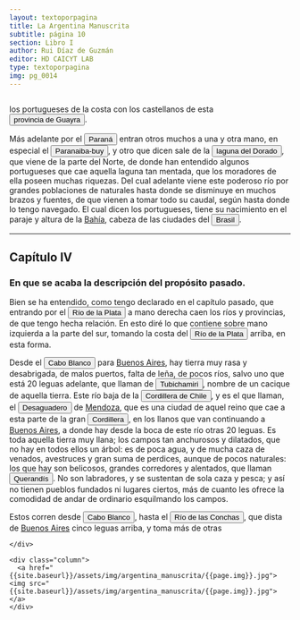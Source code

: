 ```yaml
---
layout: textoporpagina
title: La Argentina Manuscrita
subtitle: página 10
section: Libro I
author: Rui Díaz de Guzmán
editor: HD CAICYT LAB
type: textoporpagina
img: pg_0014
---
```


<div class="row">
    <div class="column">

<p>los portugueses de la costa con los castellanos de esta <a href="https://recogito.pelagios.org/document/wzqxhk0h3vpikm/part/1/edit#2318fc5e-7ee6-47a0-92ea-84c209e3a666" target="_blank"><button class="balloon" data-balloon-pos="up" data-balloon-length="large" data-balloon="Amplia región comprendida dentro de la Gobernación del Río de la Plata y el océano Atlántico, en el actual territorio brasileño. Fue colonizada desde Asunción del Paraguay, pero las constantes incursiones de los bandeirantes portugueses frenaron su expansión.">provincia de Guayra</button></a>.</p> <p>Más adelante por el <a href="https://recogito.pelagios.org/document/wzqxhk0h3vpikm/part/1/edit#56aabc89-f90d-4253-ac38-80dc23eabcdb" target="_blank"><button class="balloon" data-balloon-pos="up" data-balloon-length="large" data-balloon="Refiere al río Paraná.">Paraná</button></a> entran otros muchos a una y otra mano, en especial el <button class="balloon" data-balloon-pos="up" data-balloon-length="large" data-balloon="Refiere al río Paranaíba, confluyen con el río Grande para formar el río Paraná.">Paranaiba-buy</button>, y otro que dicen sale de la <button class="balloon" data-balloon-pos="up" data-balloon-length="large" data-balloon="La leyenda de esta mítica laguna, en la que un poderoso rey se bañaba en aguas con polvo de oro de las que emergía dorado, es uno de los ejemplos más conocidos de la hibridación de creencias tupí-guaraníes y las expectativas desarrolladas por los conquistadores portugueses y españoles respecto de la riqueza metalífera que podría hallarse en América del Sur.">laguna del Dorado</button>, que viene de la parte del Norte, de donde han entendido algunos portugueses que cae aquella laguna tan mentada, que los moradores de ella poseen muchas riquezas. Del cual adelante viene este poderoso río por grandes poblaciones de naturales hasta donde se disminuye en muchos brazos y fuentes, de que vienen a tomar todo su caudal, según hasta donde lo tengo navegado. El cual dicen los portugueses, tiene su nacimiento en el paraje y altura de la <a href="https://recogito.pelagios.org/document/wzqxhk0h3vpikm/part/1/edit#33fe3cdd-e97e-431e-80bc-9c95119483b0" target="_blank">Bahía</a>, cabeza de las ciudades del <a href="https://recogito.pelagios.org/document/wzqxhk0h3vpikm/part/1/edit#9585b022-47ff-47be-9be6-d370340f2d5e" target="_blank"><button class="balloon" data-balloon-pos="up" data-balloon-length="large" data-balloon="La costa de lo que hoy es territorio brasileño fue el primer punto al que llegaron los europeos en América del Sur. La primera expedición que exploró la región fue un desprendimiento de la flota portuguesa que Vasco da Gama (1460-1524) llevaba hacia Oriente. Las naves dirigidas por Pedro Álvarez de Cabral (1467-1520) se alejaron excesivamente de la costa de África y terminaron en el extremo sur de actual territorio del Estado de Bahía, en que el permanecieron entre abril y mayo del año 1500.">Brasil</button></a>.</p>

<hr>

<h2>Capítulo IV</h2>

<h3>En que se acaba la descripción del propósito pasado.</h3>


<p>Bien se ha entendido, como tengo declarado en el capítulo pasado, que entrando por el <a href="https://recogito.pelagios.org/document/wzqxhk0h3vpikm/part/1/edit#34e98add-7dcf-47b0-aa39-f2f00279f980" target="_blank"><button class="balloon" data-balloon-pos="up" data-balloon-length="large" data-balloon="Refiere al río de la Plata.">Río de la Plata</button></a> a mano derecha caen los ríos y provincias, de que tengo hecha relación. En esto diré lo que contiene sobre mano izquierda a la parte del sur, tomando la costa del <a href="https://recogito.pelagios.org/document/wzqxhk0h3vpikm/part/1/edit#ad10c673-b813-4af4-a9f1-55e147948190" target="_blank"><button class="balloon" data-balloon-pos="up" data-balloon-length="large" data-balloon="Refiere al río de la Plata.">Río de la Plata</button></a> arriba, en esta forma.</p> <p>Desde el <button class="balloon" data-balloon-pos="up" data-balloon-length="large" data-balloon="Se denominaba Cabo Blanco a una punta que se halla en la entrada sur del Río de la Plata, Punta Piedras. Actualmente refiere a Cabo San Antonio. http://www.geonames.org/3430406/punta-rasa.html">Cabo Blanco</button> para <a href="https://recogito.pelagios.org/document/wzqxhk0h3vpikm/part/1/edit#1cf7efd0-5539-4ddb-957c-5acfc56ba7f8" target="_blank">Buenos Aires</a>, hay tierra muy rasa y desabrigada, de malos puertos, falta de leña, de pocos ríos, salvo uno que está 20 leguas adelante, que llaman de <button class="balloon" data-balloon-pos="up" data-balloon-length="large" data-balloon="Refiere al río Salado, se creía que se unía al río Desahuadero en alguna parte de su curso.">Tubichamiri</button>, nombre de un cacique de aquella tierra. Este río baja de la <button class="balloon" data-balloon-pos="up" data-balloon-length="large" data-balloon="Refiere a la cordillera de los Andes">Cordillera de Chile</button>, y es el que llaman, el <button class="balloon" data-balloon-pos="up" data-balloon-length="large" data-balloon="Refiere al río Colorado.">Desaguadero</button> de <a href="https://recogito.pelagios.org/document/wzqxhk0h3vpikm/part/1/edit#a274b959-12d5-4524-b1c9-9e0fe5a25166" target="_blank">Mendoza</a>, que es una ciudad de aquel reino que cae a esta parte de la gran <button class="balloon" data-balloon-pos="up" data-balloon-length="large" data-balloon="Refiere a la Cordillera de los Andes.">Cordillera</button>, en los llanos que van continuando a <a href="https://recogito.pelagios.org/document/wzqxhk0h3vpikm/part/1/edit#d0367906-ae41-49ab-9161-189890f2b28a" target="_blank">Buenos Aires</a>, a donde hay desde la boca de este río otras 20 leguas. Es toda aquella tierra muy llana; los campos tan anchurosos y dilatados, que no hay en todos ellos un árbol: es de poca agua, y de mucha caza de venados, avestruces y gran suma de perdices, aunque de pocos naturales: los que hay son belicosos, grandes corredores y alentados, que llaman <button class="balloon" data-balloon-pos="up" data-balloon-length="large" data-balloon="Querandíes. Con este nombre se llamaba colectivamente a las sociedades nativas que los exploradores y colonos españoles hallaron en las del Río de la Plata, pero que en realidad circulaban por vastos espacios interiores que iban desde las pampas al norte de la Patagonia, las cierras centrales y la mesopotamia argentinas. Se mantenían aprovechando los recursos faunísticos, vegetales y líticos de estos territorios, utilizando modelos de explotación del medio muy flexibles. Bibliografía: Politis, G">Querandís</button>. No son labradores, y se sustentan de sola caza y pesca; y así no tienen pueblos fundados ni lugares ciertos, más de cuanto les ofrece la comodidad de andar de ordinario esquilmando los campos.</p> <p>Estos corren desde <button class="balloon" data-balloon-pos="up" data-balloon-length="large" data-balloon="Se denominaba Cabo Blanco a una punta que se halla en la entrada sur del Río de la Plata, Punta Piedras. Actualmente refiere a Cabo San Antonio.">Cabo Blanco</button>, hasta el <button class="balloon" data-balloon-pos="up" data-balloon-length="large" data-balloon="Actual Río Reconquista en la provincia de Buenos Aires">Río de las Conchas</button>, que dista de <a href="https://recogito.pelagios.org/document/wzqxhk0h3vpikm/part/1/edit#0d81660b-be03-4581-b5e4-86f8ac17baf9" target="_blank">Buenos Aires</a> cinco leguas arriba, y toma más de otras</p>

    </div>

    <div class="column">
      <a href="{{site.baseurl}}/assets/img/argentina_manuscrita/{{page.img}}.jpg"><img src="{{site.baseurl}}/assets/img/argentina_manuscrita/{{page.img}}.jpg"></a>
    </div>
</div>